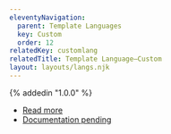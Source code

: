 ```yaml
---
eleventyNavigation:
  parent: Template Languages
  key: Custom
  order: 12
relatedKey: customlang
relatedTitle: Template Language—Custom
layout: layouts/langs.njk
---
```

{% addedin "1.0.0" %}

* [Read more](https://github.com/11ty/eleventy/issues/117)
* [Documentation pending](https://github.com/11ty/eleventy/issues/2036)